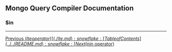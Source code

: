 ## Mongo Query Compiler Documentation

### $in


---

[Previous ($lte operator)](./lte.md) :snowflake: 
[Table of Contents](../../README.md) :snowflake: 
[Next ($nin operator)](./nin.md)
